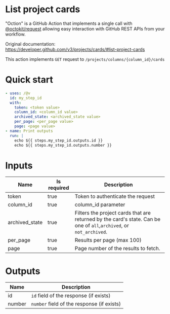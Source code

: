 # List project cards

"Oction" is a GitHub Action that implements a single call with 
[@octokit/request](https://www.npmjs.com/package/@octokit/request)
allowing easy interaction with GitHub REST APIs from your workflow.

Original documentation: https://developer.github.com/v3/projects/cards/#list-project-cards

This action implements `GET` request to `/projects/columns/{column_id}/cards`


# Quick start

```yaml
- uses: /@v
  id: my_step_id
  with:
    token: <token value>
    column_id: <column_id value>
    archived_state: <archived_state value>
    per_page: <per_page value>
    page: <page value>
- name: Print outputs
  run: |
    echo ${{ steps.my_step_id.outputs.id }}
    echo ${{ steps.my_step_id.outputs.number }}
```


# Inputs

| Name | Is required | Description |
|---|---|---|
|token|true|Token to authenticate the request
|column_id|true|column_id parameter
|archived_state|true|Filters the project cards that are returned by the card's state. Can be one of `all`,`archived`, or `not_archived`.
|per_page|true|Results per page (max 100)
|page|true|Page number of the results to fetch.

# Outputs

| Name | Description |
|---|---|
|id|`id` field of the response (if exists)|
|number|`number` field of the response (if exists)|


